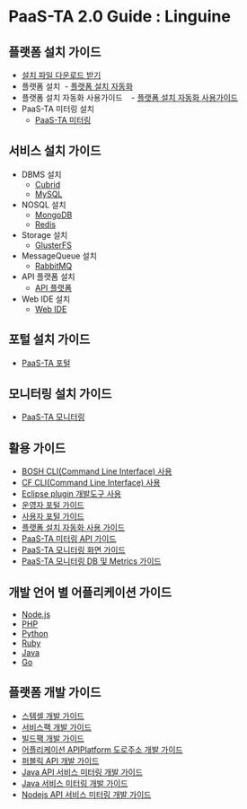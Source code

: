 # PaaS-TA 2.0 Guide : Linguine 


## 플랫폼 설치 가이드
- [설치 파일 다운로드 받기](./Download_Page.md)
- 플랫폼 설치
  - [플랫폼 설치 자동화](./Install-Guide/Platform%20Install%20System/PaaS-TA_플랫폼_설치_자동화_설치_가이드.md)
- 플랫폼 설치 자동화 사용가이드  
  - [플랫폼 설치 자동화 사용가이드](./Use-Guide/PaaS-TA_플랫폼_설치_자동화_사용_가이드.md)
- PaaS-TA 미터링 설치
  - [PaaS-TA 미터링](./Install-Guide/metering/PaaS-TA_Metering_설치_가이드.md)
  
## 서비스 설치 가이드
- DBMS 설치
  - [Cubrid](./Service-Guide/DBMS/PaaS-TA%20Cubrid%20서비스팩%20설치%20가이드.md)
  - [MySQL](./Service-Guide/DBMS/PaaS-TA%20MySQL%20서비스팩%20설치%20가이드.md)
- NOSQL 설치
  - [MongoDB](./Service-Guide/NoSQL/PaaS-TA%20Mongodb%20서비스팩%20설치%20가이드.md)
  - [Redis](./Service-Guide/NoSQL/PaaS-TA%20Redis%20서비스팩%20설치%20가이드.md)
- Storage 설치
  - [GlusterFS](./Service-Guide/Storage/PaaS-TA%20GlusterFS%20서비스팩%20설치%20가이드.md)
- MessageQueue 설치
  - [RabbitMQ](./Service-Guide/MessageQueue/PaaS-TA%20RabbitMQ%20서비스팩%20설치%20가이드.md)
- API 플랫폼 설치
  - [API 플랫폼](./Service-Guide/ETC/PaaS-TA%20API%20플랫폼%20서비스팩%20설치%20가이드.md)
- Web IDE 설치
  - [Web IDE](./Service-Guide/WEBIDE/PaaS-TA%20WEB%20IDE%20설치%20가이드.md)
  
## 포털 설치 가이드
- [PaaS-TA 포털](./Portal_Page.md)

## 모니터링 설치 가이드
- [PaaS-TA 모니터링](./Monitoring_Page.md)

## 활용 가이드
- [BOSH CLI(Command Line Interface) 사용](./../Guide-1.0-Spaghetti-/Use-Guide/OpenPaaS_PaaSTA_BOSH_CLI_guide.md)
- [CF CLI(Command Line Interface) 사용](./../Guide-1.0-Spaghetti-/Use-Guide/OpenPaas%20CLi%20가이드.md)
- [Eclipse plugin 개발도구 사용](./../Guide-1.0-Spaghetti-/Use-Guide/Open%20PaaS%20%EA%B0%9C%EB%B0%9C%ED%99%98%EA%B2%BD%20%EC%82%AC%EC%9A%A9%20%EA%B0%80%EC%9D%B4%EB%93%9C.md)
- [운영자 포털 가이드](./Use-Guide/PaaS-TA%20운영자%20포탈%20가이드_v1.0.md)
- [사용자 포털 가이드](./Use-Guide/PaaS-TA%20사용자%20포탈%20가이드_v1.0.md)
- [플랫폼 설치 자동화 사용 가이드](./Use-Guide/PaaS-TA_플랫폼_설치_자동화_사용_가이드.md)
- [PaaS-TA 미터링 API 가이드](./Use-Guide/PaaS-TA_Usage_Reporting_API_가이드.md)
- [PaaS-TA 모니터링 화면 가이드](./Use-Guide/PaaS-TA%20모니터링%20화면%20가이드_v1.0.md)
- [PaaS-TA 모니터링 DB 및 Metrics 가이드](./Use-Guide/PaaS-TA%20모니터링%20DB%20및%20Metrics%20가이드.md)

## 개발 언어 별 어플리케이션 가이드
- [Node.js](./../Guide-1.0-Spaghetti-/Sample-App-Guide/OpenPaaS_PaaSTA_Application_Nodejs_develope_guide.md)
- [PHP](./../Guide-1.0-Spaghetti-/Sample-App-Guide/OpenPaaS_PaaSTA_Application_PHP_develope_guide.md)
- [Python](./../Guide-1.0-Spaghetti-/Sample-App-Guide/OpenPaaS_PaaSTA_Application_Python_develope_guide.md)
- [Ruby](./../Guide-1.0-Spaghetti-/Sample-App-Guide/OpenPaaS_PaaSTA_Application_Ruby_develope_guide.md)
- [Java](./../Guide-1.0-Spaghetti-/Sample-App-Guide/OpenPaaS_PaaSTA_Application_Java_develope_guide.md)
- [Go](./../Guide-1.0-Spaghetti-/Sample-App-Guide/OpenPaaS_PaaSTA_Application_Go_develope_guide.md)
	
## 플랫폼 개발 가이드
- [스템셀 개발 가이드](./../Guide-1.0-Spaghetti-/Development-Guide/OpenPaaS_PaaSTA_Build_Stemcell_guide.md)
- [서비스팩 개발 가이드](./../Guide-1.0-Spaghetti-/Development-Guide/ServicePack_develope_guide.md)
- [빌드팩 개발 가이드](./../Guide-1.0-Spaghetti-/Development-Guide/Buildpack_develope_guide.md)
- [어플리케이션 APIPlatform 도로주소 개발 가이드](./../Guide-1.0-Spaghetti-/Development-Guide/Application_APIPlatform_dorojuso_devlope_guide.md)
- [퍼블릭 API 개발 가이드](./../Guide-1.0-Spaghetti-/Development-Guide/PublicAPI_devlope_guide.md)
- [Java API 서비스 미터링 개발 가이드](./Development-Guide/PaaS-TA_Java_API_서비스_미터링_개발_가이드.md)
- [Java 서비스 미터링 개발 가이드](./Development-Guide/PaaS-TA_Java_서비스_미터링_개발_가이드.md)
- [Nodejs API 서비스 미터링 개발 가이드](./Development-Guide/PaaS-TA_Node.js_API_미터링_개발_가이드.md)

